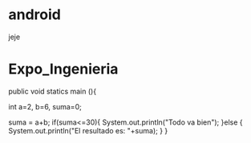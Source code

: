 android
=======

jeje

Expo_Ingenieria
===============

public void statics main (){

int a=2, b=6, suma=0;

suma = a+b;
if(suma<=30){
System.out.println("Todo va bien");
}else
{
System.out.println("El resultado es: "+suma);
}
}

